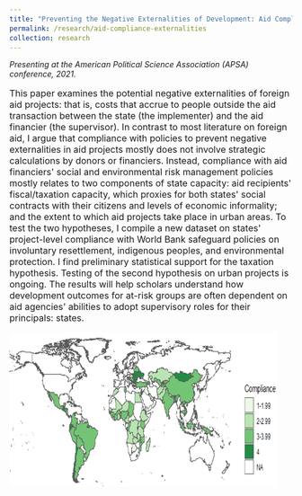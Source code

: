 ```yaml
---
title: "Preventing the Negative Externalities of Development: Aid Compliance, State Capacity, and At-Risk Groups"
permalink: /research/aid-compliance-externalities
collection: research
---
```


<style>
.thumbnailsafeguards {
    background-color: black;
    height: 275px;
    display: inline-block; 
    background-size: cover; 
    background-position: center center;
    background-repeat: no-repeat;
}
</style>

*Presenting at the American Political Science Association (APSA) conference, 2021.*

<p style="font-size: 12pt; width: 100%; text-align: left;">This paper examines the potential negative externalities of foreign aid projects: that is, costs that accrue to people outside the aid transaction between the state (the implementer) and the aid financier (the supervisor). In contrast to most literature on foreign aid, I argue that compliance with policies to prevent negative externalities in aid projects mostly does not involve strategic calculations by donors or financiers. Instead, compliance with aid financiers' social and environmental risk management policies mostly relates to two components of state capacity: aid recipients' fiscal/taxation capacity, which proxies for both states' social contracts with their citizens and levels of economic informality; and the extent to which aid projects take place in urban areas. To test the two hypotheses, I compile a new dataset on states' project-level compliance with World Bank safeguard policies on involuntary resettlement, indigenous peoples, and environmental protection. I find preliminary statistical support for the taxation hypothesis. Testing of the second hypothesis on urban projects is ongoing. The results will help scholars understand how development outcomes for at-risk groups are often dependent on aid agencies' abilities to adopt supervisory roles for their principals: states.</p> 

<p style="font-size: 12pt; width: 100%; text-align: left;"><img src="/images/safeguards_map.png" class="thumbnailsafeguards" style="width: 94%;"></p> 


